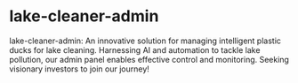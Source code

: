 # lake-cleaner-admin
lake-cleaner-admin: An innovative solution for managing intelligent plastic ducks for lake cleaning. Harnessing AI and automation to tackle lake pollution, our admin panel enables effective control and monitoring. Seeking visionary investors to join our journey!
